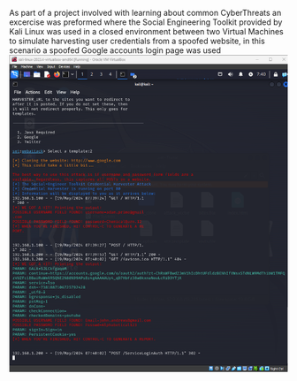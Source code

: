 As part of a project involved with learning about common CyberThreats an excercise was preformed where the Social Engineering Toolkit provided by Kali Linux was used in a closed environment between two Virtual Machines to simulate harvesting user credentials from a spoofed website, in this scenario a spoofed Google accounts login page was used
![Image Description](https://github.com/Blitz78/Projects/blob/main/Project%20Screenshots/harvested.png)
